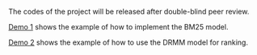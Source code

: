 
The codes of the project will be released after double-blind peer review.

[Demo 1](https://www.google.com) shows the example of how to implement the BM25 model. 

[Demo 2](https://www.google.com) shows the example of how to use the DRMM model for ranking.
